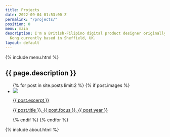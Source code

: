 ```yaml
---
title: Projects
date: 2022-09-04 01:53:00 Z
permalink: "/projects/"
position: 0
menu: main
description: I'm a British-Filipino digital product designer originally from Hong
  Kong currently based in Sheffield, UK.
layout: default
---
```


<main>
    {% include menu.html %}
    <section class="headline">
        <h1>{{ page.description }}</h1>
    </section>
    <section class="list-of-projects">
        <ul>
            {% for post in site.posts limit:2 %}
                {% if post.images %}
                    <li>
                        <a href="{{ post.url }}">
                            <div class="featured-img">
                                <img src="{{ post.images[0] }}">
                            </div>
                            <p>{{ post.excerpt }}</p>
                            <p>{{ post.title }}, {{ post.focus }}, {{ post.year }}</p>
                        </a>
                    </li>
                {% endif %}
            {% endfor %}
        </ul>
    </section>
    {% include about.html %}
</main>